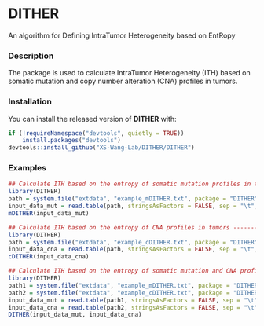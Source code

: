 # DITHER
An algorithm for Defining IntraTumor Heterogeneity based on EntRopy
### Description
The package is used to calculate IntraTumor Heterogeneity (ITH) based on somatic mutation and copy number alteration (CNA) profiles in tumors.
### Installation
You can install the released version of **DITHER** with:
```r
if (!requireNamespace("devtools", quietly = TRUE))
    install.packages("devtools")
devtools::install_github("XS-Wang-Lab/DITHER/DITHER")
```
### Examples
```r
## Calculate ITH based on the entropy of somatic mutation profiles in tumors ----------
library(DITHER)
path = system.file("extdata", "example_mDITHER.txt", package = "DITHER", mustWork = TRUE)
input_data_mut = read.table(path, stringsAsFactors = FALSE, sep = "\t", header = TRUE, quote = "")
mDITHER(input_data_mut)
```

```r
## Calculate ITH based on the entropy of CNA profiles in tumors ----------
library(DITHER)
path = system.file("extdata", "example_cDITHER.txt", package = "DITHER", mustWork = TRUE)
input_data_cna = read.table(path, stringsAsFactors = FALSE, sep = "\t", header = TRUE, quote = "")
cDITHER(input_data_cna)
```

```r
## Calculate ITH based on the entropy of somatic mutation and CNA profiles in tumors ----------
library(DITHER)
path1 = system.file("extdata", "example_mDITHER.txt", package = "DITHER", mustWork = TRUE)
path2 = system.file("extdata", "example_cDITHER.txt", package = "DITHER", mustWork = TRUE)
input_data_mut = read.table(path1, stringsAsFactors = FALSE, sep = "\t", header = TRUE, quote = "")
input_data_cna = read.table(path2, stringsAsFactors = FALSE, sep = "\t", header = TRUE, quote = "")
DITHER(input_data_mut, input_data_cna)
```
